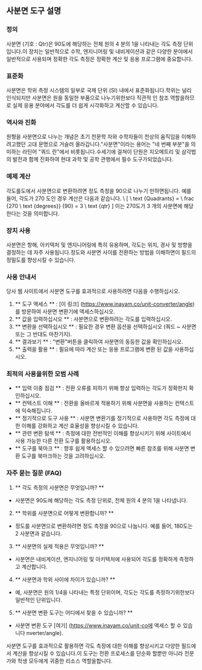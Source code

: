 ## 사분면 도구 설명

### 정의
사분면 (기호 : Qtr)은 90도에 해당하는 전체 원의 4 분의 1을 나타내는 각도 측정 단위입니다.이 장치는 일반적으로 수학, 엔지니어링 및 내비게이션과 같은 다양한 분야에서 일반적으로 사용되며 정확한 각도 측정은 정확한 계산 및 응용 프로그램에 중요합니다.

### 표준화
사분면은 학위 측정 시스템의 일부로 국제 단위 (SI) 내에서 표준화됩니다.학위는 널리 인식되지만 사분면은 원을 동일한 부품으로 나누기위한보다 직관적 인 참조 역할을하므로 실제 응용 분야에서 각도를 더 쉽게 시각화하고 계산할 수 있습니다.

### 역사와 진화
원형을 사분면으로 나누는 개념은 초기 천문학 자와 수학자들이 천상의 움직임을 이해하려고했던 고대 문명으로 거슬러 올라갑니다."사분면"이라는 용어는 "네 번째 부분"을 의미하는 라틴어 "쿼드 란"에서 비롯됩니다.수세기에 걸쳐이 단원은 지오메트리 및 삼각법의 발전과 함께 진화하여 현대 과학 및 공학 관행에서 필수 도구가되었습니다.

### 예제 계산
각도를도에서 사분면으로 변환하려면 정도 측정을 90으로 나누기 만하면됩니다. 예를 들어, 각도가 270 도인 경우 계산은 다음과 같습니다.
\ [
\ text {Quadrants} = \ frac {270 \ text {degrees}} {90} = 3 \ text {qtr}
\]
이는 270도가 3 개의 사분면에 해당한다는 것을 의미합니다.

### 장치 사용
사분면은 항해, 아키텍처 및 엔지니어링에 특히 유용하며, 각도는 위치, 경사 및 방향을 결정하는 데 자주 사용됩니다.정도와 사분면 사이를 전환하는 방법을 이해하면이 필드의 정밀도를 향상시킬 수 있습니다.

### 사용 안내서
당사 웹 사이트에서 사분면 도구를 효과적으로 사용하려면 다음을 수행하십시오.
1. ** 도구 액세스 ** : [이 링크] (https://www.inayam.co/unit-converter/angle)를 방문하여 사분면 변환기에 액세스하십시오.
2. ** 값을 입력하십시오 ** : 사분면으로 변환하려는 각도를 입력하십시오.
3. ** 변환을 선택하십시오 ** : 필요한 경우 변환 옵션을 선택하십시오 (쿼드 ~ 사분면 또는 그 반대도 마찬가지).
4. ** 결과보기 ** : "변환"버튼을 클릭하여 사분면의 동등한 값을 확인하십시오.
5. ** 출력을 활용 ** : 필요에 따라 계산 또는 응용 프로그램에 변환 된 값을 사용하십시오.

### 최적의 사용을위한 모범 사례
- ** 입력 이중 점검 ** : 전환 오류를 피하기 위해 항상 입력하는 각도가 정확한지 확인하십시오.
- ** 컨텍스트 이해 ** : 전환을 올바르게 적용하기 위해 사분면을 사용하는 컨텍스트에 익숙해집니다.
- ** 정기적으로 도구 사용 ** : 사분면 변환기를 정기적으로 사용하면 각도 측정에 대한 이해를 강화하고 계산 효율성을 향상시킬 수 있습니다.
- ** 관련 변환 탐색 ** : 측정에 대한 전반적인 이해를 향상시키기 위해 사이트에서 사용 가능한 다른 전환 도구를 활용하십시오.
- ** 도구를 북마크 ** : 향후 쉽게 액세스 할 수 있으려면 빠른 참조를 위해 사분면 변환 도구를 북마크하는 것을 고려하십시오.

### 자주 묻는 질문 (FAQ)

1. ** 각도 측정의 사분면은 무엇입니까? **
- 사분면은 90도에 해당하는 각도 측정 단위로, 전체 원의 4 분의 1을 나타냅니다.

2. ** 학위를 사분면으로 어떻게 변환합니까? **
- 정도를 사분면으로 변환하려면 정도 측정을 90으로 나눕니다. 예를 들어, 180도는 2 사분면과 같습니다.

3. ** 사분면의 실제 적용은 무엇입니까? **
- 사분면은 내비게이션, 엔지니어링 및 아키텍처에 사용되어 각도를 정확하게 측정하고 계산합니다.

4. ** 사분면과 학위 사이에 차이가 있습니까? **
- 예, 사분면은 원의 1/4을 나타내는 특정 단위이며, 각도는 각도를 측정하기위한보다 일반적인 단위입니다.

5. ** 사분면 변환 도구는 어디에서 찾을 수 있습니까? **
- 사분면 변환 도구 [여기] (https://www.inayam.co/unit-co에 액세스 할 수 있습니다 nverter/angle).

사분면 도구를 효과적으로 활용하면 각도 측정에 대한 이해를 향상시키고 다양한 필드에서 계산을 향상시킬 수 있습니다.이 도구는 전환 프로세스를 단순화 할뿐만 아니라 전문가와 학생 모두에게 귀중한 리소스 역할을합니다.
